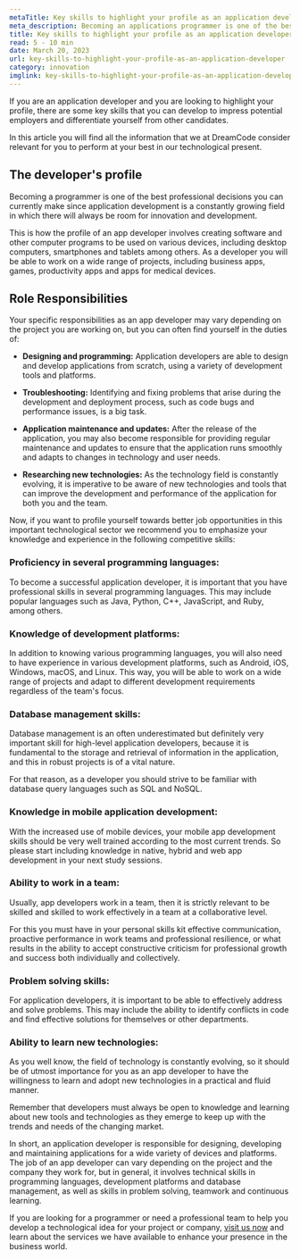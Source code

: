 ```yaml
---
metaTitle: Key skills to highlight your profile as an application developer
meta_description: Becoming an applications programmer is one of the best professional decisions that you can currently make, the technology industry is constantly growing, in which you can always find areas for innovation and development.
title: Key skills to highlight your profile as an application developer
read: 5 - 10 min
date: March 20, 2023
url: key-skills-to-highlight-your-profile-as-an-application-developer
category: innovation
imglink: key-skills-to-highlight-your-profile-as-an-application-developer.jpg
---
```


If you are an application developer and you are looking to highlight your profile, there are some key skills that you can develop to impress potential employers and differentiate yourself from other candidates.

In this article you will find all the information that we at DreamCode consider relevant for you to perform at your best in our technological present.

## The developer's profile

Becoming a programmer is one of the best professional decisions you can currently make since application development is a constantly growing field in which there will always be room for innovation and development.

This is how the profile of an app developer involves creating software and other computer programs to be used on various devices, including desktop computers, smartphones and tablets among others. As a developer you will be able to work on a wide range of projects, including business apps, games, productivity apps and apps for medical devices.

## Role Responsibilities

Your specific responsibilities as an app developer may vary depending on the project you are working on, but you can often find yourself in the duties of:

- **Designing and programming:** Application developers are able to design and develop applications from scratch, using a variety of development tools and platforms.

- **Troubleshooting:** Identifying and fixing problems that arise during the development and deployment process, such as code bugs and performance issues, is a big task.

- **Application maintenance and updates:** After the release of the application, you may also become responsible for providing regular maintenance and updates to ensure that the application runs smoothly and adapts to changes in technology and user needs.

- **Researching new technologies:** As the technology field is constantly evolving, it is imperative to be aware of new technologies and tools that can improve the development and performance of the application for both you and the team.

Now, if you want to profile yourself towards better job opportunities in this important technological sector we recommend you to emphasize your knowledge and experience in the following competitive skills:

### Proficiency in several programming languages:

To become a successful application developer, it is important that you have professional skills in several programming languages. This may include popular languages such as Java, Python, C++, JavaScript, and Ruby, among others.

### Knowledge of development platforms:

In addition to knowing various programming languages, you will also need to have experience in various development platforms, such as Android, iOS, Windows, macOS, and Linux. This way, you will be able to work on a wide range of projects and adapt to different development requirements regardless of the team's focus.

### Database management skills:

Database management is an often underestimated but definitely very important skill for high-level application developers, because it is fundamental to the storage and retrieval of information in the application, and this in robust projects is of a vital nature.

For that reason, as a developer you should strive to be familiar with database query languages such as SQL and NoSQL.

### Knowledge in mobile application development:

With the increased use of mobile devices, your mobile app development skills should be very well trained according to the most current trends. So please start including knowledge in native, hybrid and web app development in your next study sessions.

### Ability to work in a team:

Usually, app developers work in a team, then it is strictly relevant to be skilled and skilled to work effectively in a team at a collaborative level.

For this you must have in your personal skills kit effective communication, proactive performance in work teams and professional resilience, or what results in the ability to accept constructive criticism for professional growth and success both individually and collectively.

### Problem solving skills:

For application developers, it is important to be able to effectively address and solve problems. This may include the ability to identify conflicts in code and find effective solutions for themselves or other departments.

### Ability to learn new technologies:

As you well know, the field of technology is constantly evolving, so it should be of utmost importance for you as an app developer to have the willingness to learn and adopt new technologies in a practical and fluid manner.

Remember that developers must always be open to knowledge and learning about new tools and technologies as they emerge to keep up with the trends and needs of the changing market.

In short, an application developer is responsible for designing, developing and maintaining applications for a wide variety of devices and platforms. The job of an app developer can vary depending on the project and the company they work for, but in general, it involves technical skills in programming languages, development platforms and database management, as well as skills in problem solving, teamwork and continuous learning.

If you are looking for a programmer or need a professional team to help you develop a technological idea for your project or company, [visit us now](https://www.dreamcodesoft.com/services) and learn about the services we have available to enhance your presence in the business world.
